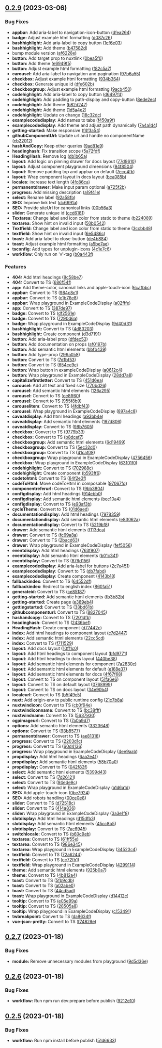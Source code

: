 ## [0.2.9](https://github.com/fantasyflip/nuxtwind/compare/v0.2.8...v0.2.9) (2023-03-06)


### Bug Fixes

* **appbar:** Add aria-label to navigation-icon-button ([dfea264](https://github.com/fantasyflip/nuxtwind/commit/dfea2648e809403b4108d5233068b47266de0117))
* **badge:** Adjust example html formatting ([d087c26](https://github.com/fantasyflip/nuxtwind/commit/d087c26dad4d92e1a755e64437d30d2fac277552))
* **bashhighlight:** Add aria-label to copy button ([1cf6e03](https://github.com/fantasyflip/nuxtwind/commit/1cf6e03f4e6d178cffeb30639a98ae1c07edfc01))
* **bashhighlight:** Add theme ([b47582d](https://github.com/fantasyflip/nuxtwind/commit/b47582d6f7ba981e3bc899a30bd1f98cb2d7ca6a))
* bump module version ([af6228e](https://github.com/fantasyflip/nuxtwind/commit/af6228e6da3b289a9484b70fb672d9a4f331f739))
* **button:** Add target prop to nuxtlink ([0bea5f0](https://github.com/fantasyflip/nuxtwind/commit/0bea5f03c182f18099a92fee812a9b47765ab7ef))
* **button:** Add theme ([e6949f5](https://github.com/fantasyflip/nuxtwind/commit/e6949f5b3bf78bdbee0b80849b6071c1dba78ed3))
* **button:** Adjust example html formatting ([f82c5a7](https://github.com/fantasyflip/nuxtwind/commit/f82c5a770cd3f774075e2e0c3806e2affe28b909))
* **carousel:** Add aria-label to navigation and pagination ([97b6a55](https://github.com/fantasyflip/nuxtwind/commit/97b6a55c98d6786726aee5ffac352eb6efcfdbd9))
* **checkbox:** Adjust example html formatting ([934b364](https://github.com/fantasyflip/nuxtwind/commit/934b364080ed6004ef2a4fc4f4dc4baeb8975a5b))
* **checkbox:** Generate unique id ([dfe602b](https://github.com/fantasyflip/nuxtwind/commit/dfe602bc3ecfc702b86c04c16b98c39a55688197))
* **checkboxgroup:** Adjust example html formatting ([9acb450](https://github.com/fantasyflip/nuxtwind/commit/9acb4507169b8cfbf1f428fd8c7a3f5ae7c97b77))
* **codehighlight:** Add aria-label to copy button ([d6497fd](https://github.com/fantasyflip/nuxtwind/commit/d6497fdb7a519c73c8c26edcba9635729c5acee8))
* **codehighlight:** Add padding to path-display and copy-button ([8ede2ec](https://github.com/fantasyflip/nuxtwind/commit/8ede2ec8437c3b4f505df17a76bb437c7db931d9))
* **codehighlight:** Add theme ([b82d247](https://github.com/fantasyflip/nuxtwind/commit/b82d24758a0387e1339a4b5437f30cc995d69238))
* **codehighlight:** Add theme ([1d5a4e2](https://github.com/fantasyflip/nuxtwind/commit/1d5a4e2714ec1951a40bb4d32b73afff6d6edf86))
* **codehighlight:** Update on change ([18c32dc](https://github.com/fantasyflip/nuxtwind/commit/18c32dc5091c49b0564f71fa62846ab931600faf))
* **examplecodedisplay:** Add names to tabs ([f450a9f](https://github.com/fantasyflip/nuxtwind/commit/f450a9f580aa2d29336d2a06845ee096c4567fd8))
* **examplecodedisplay:** Add theme and adjust path dynamically ([7a4a1d4](https://github.com/fantasyflip/nuxtwind/commit/7a4a1d4b47a4b5c97086b8d9dd384408b98a813e))
* **getting-started:** Make responsive ([f4f3a54](https://github.com/fantasyflip/nuxtwind/commit/f4f3a542716aa857037dd30ad75ad5ab8ae0f659))
* **githubComponentUrl:** Update url and handle no componentName ([cb22012](https://github.com/fantasyflip/nuxtwind/commit/cb220128cfa946716cb55e54f1714dab914194fa))
* **hashAndCopy:** Keep other queries ([9ad81e9](https://github.com/fantasyflip/nuxtwind/commit/9ad81e93f3fad8e49534353f2b6406290bd3b8de))
* **headinghash:** Fix transition scope ([5a72fdf](https://github.com/fantasyflip/nuxtwind/commit/5a72fdf3fe57168dc833bbf631fce02af64d643e))
* **HeadingHash:** Remove log ([db1b65a](https://github.com/fantasyflip/nuxtwind/commit/db1b65ad2e43282f54c2e6b804e8e8717f30749f))
* **layout:** Add logic on pinning drawer for docs layout ([77d9610](https://github.com/fantasyflip/nuxtwind/commit/77d9610a96af91a3b936f012a25bcb59c73d8c17))
* **layout:** Adjust component playground dimensions ([94f8504](https://github.com/fantasyflip/nuxtwind/commit/94f8504943dde2483015a0f7c28eb66257b396d3))
* **layout:** Remove padding top and appbar on default ([7ecc4fb](https://github.com/fantasyflip/nuxtwind/commit/7ecc4fb5876119f078cffcdfc200f51809a612cb))
* **layout:** Wrap component layout in docs layout ([bca085b](https://github.com/fantasyflip/nuxtwind/commit/bca085bbec32265a00076e882be313a5d11226f8))
* **locales:** increase text length ([4fc86ca](https://github.com/fantasyflip/nuxtwind/commit/4fc86ca9035346ded79436283f5dfd790275e3a9))
* **permanentdrawer:** Make input param optional ([a725f2b](https://github.com/fantasyflip/nuxtwind/commit/a725f2b6e822c8842eaa6ca7f5d5a479bb6c5472))
* **progress:** Add missing description ([a19f41e](https://github.com/fantasyflip/nuxtwind/commit/a19f41ecefcbc17acf4b16e9afe19014bcbfc934))
* **select:** Rename label ([92a58fb](https://github.com/fantasyflip/nuxtwind/commit/92a58fb8f830d7ff53857682bc966189142fe63e))
* **SEO:** Improve link text ([dc6991a](https://github.com/fantasyflip/nuxtwind/commit/dc6991a11dcfd17d34c447aa2d87fbeb4058a573))
* **SEO:** Provide siteUrl for canonical links ([00b56a3](https://github.com/fantasyflip/nuxtwind/commit/00b56a3996e20637bbed3c3223cf9e8d0cee8f36))
* **slider:** Generate unique id ([ccd6181](https://github.com/fantasyflip/nuxtwind/commit/ccd61812f1ab839b7dc7dcc2cb67df7e4c0d07ba))
* **Textarea:** Change label and icon color from static to theme ([b224089](https://github.com/fantasyflip/nuxtwind/commit/b224089a661abc82db2ff1963f76eab5b8ad6c8a))
* **textarea:** Show hint on invalid input ([50b0542](https://github.com/fantasyflip/nuxtwind/commit/50b0542c0279c728aaa986948e078083a5ba646c))
* **Textfield:** Change label and icon color from static to theme ([3ccbb48](https://github.com/fantasyflip/nuxtwind/commit/3ccbb48d282c25344f28cd873bea7df6d281ce34))
* **textfield:** Show hint on invalid input ([6e5486c](https://github.com/fantasyflip/nuxtwind/commit/6e5486c8295d94e3f62527d02e8388dd46cf1d31))
* **toast:** Add aria-label to close-button ([de4b884](https://github.com/fantasyflip/nuxtwind/commit/de4b88450bcbc5b201692148fc8992b3db4d8e46))
* **toast:** Adjust example html formatting ([a5be7ae](https://github.com/fantasyflip/nuxtwind/commit/a5be7ae54a94230f77433b4f208a08497439d742))
* **tsconfig:** Add types for unplugin-icons ([4c1e7c6](https://github.com/fantasyflip/nuxtwind/commit/4c1e7c6b2bca9831aa0526dc9d112a54001c859e))
* **workflow:** Only run on 'v'-tag ([b0a443f](https://github.com/fantasyflip/nuxtwind/commit/b0a443f581ccde3a7a2f541c1bd475b7d72f9983))


### Features

* **404:** Add html headings ([8c58be7](https://github.com/fantasyflip/nuxtwind/commit/8c58be7e8a7a8e901506a99c9d628e0922ea7b3e))
* **404:** Convert to TS ([686f54f](https://github.com/fantasyflip/nuxtwind/commit/686f54f657be71fe2ac9812e124ee6a5e19d6da2))
* **app:** Add theme-color, canonial links and apple-touch-icon ([6cafbbc](https://github.com/fantasyflip/nuxtwind/commit/6cafbbc4797ad7293c7d6fed4f4e90f69ad5d4a9))
* **appbar:** Convert to TS ([984c8c1](https://github.com/fantasyflip/nuxtwind/commit/984c8c1214bf87ce2c72f74503339e6b27aac0e3))
* **appbar:** Convert to TS ([c1b78e8](https://github.com/fantasyflip/nuxtwind/commit/c1b78e8be2dfafcc1288bcd8b180cc309bb3d495))
* **appbar:** Wrap playground in ExampleCodeDisplay ([a02fffe](https://github.com/fantasyflip/nuxtwind/commit/a02fffe54dfa05ccbcb9b2e91ad6dfd82974a965))
* **app:** Convert to TS ([387de97](https://github.com/fantasyflip/nuxtwind/commit/387de9790158169ef4703f1afa961be3f5b16237))
* **badge:** Convert to TS ([df2561e](https://github.com/fantasyflip/nuxtwind/commit/df2561e3225f8f83a731218d7912e07b5a0914e7))
* **badge:** Convert to TS ([7290d6a](https://github.com/fantasyflip/nuxtwind/commit/7290d6a2ebea99ea277cd7dd514257715d69ff51))
* **badge:** Wrap playground in ExampleCodeDisplay ([9d40d31](https://github.com/fantasyflip/nuxtwind/commit/9d40d31c76bc9ec139b557e7ec38d5d8bd2aad3b))
* **bashhighlight:** Convert to TS ([4d83203](https://github.com/fantasyflip/nuxtwind/commit/4d83203aacef464aabdf5c7e7de17d4504c5a36d))
* **bashhighlight:** Create component ([d3d7191](https://github.com/fantasyflip/nuxtwind/commit/d3d71917c2ac51b9f15edf5ccfc890e3334fafa3))
* **button:** Add aria-label prop ([dfdec53](https://github.com/fantasyflip/nuxtwind/commit/dfdec537905c0cc34b6bbe13b391fc66f5f467f5))
* **button:** Add documentation on props ([af0197b](https://github.com/fantasyflip/nuxtwind/commit/af0197bd9968fc60cf5e8c69940a6664d273cdd4))
* **button:** Add semantic html elements ([bbfb439](https://github.com/fantasyflip/nuxtwind/commit/bbfb4397f7192e6106177162563db8633e39dc6a))
* **button:** Add type-prop ([299a058](https://github.com/fantasyflip/nuxtwind/commit/299a05874f5662c6368aa5bb7292c352cc9ab478))
* **button:** Convert to TS ([7d1bf53](https://github.com/fantasyflip/nuxtwind/commit/7d1bf530e95af532b9382d1ab81b46577d1af513))
* **button:** Convert to TS ([654ce9e](https://github.com/fantasyflip/nuxtwind/commit/654ce9e0d609dd280111c28d1732f13875b7a8b5))
* **button:** Wrap button in exampleCodeDisplay ([a0612c4](https://github.com/fantasyflip/nuxtwind/commit/a0612c4df9a9350f05ea405f80d9bf908e544737))
* **button:** Wrap playground in ExampleCodeDisplay ([28dd7a8](https://github.com/fantasyflip/nuxtwind/commit/28dd7a84422d6a83fc7437e6e289a5efc2a45163))
* **capitalizefirstletter:** Convert to TS ([451d6ea](https://github.com/fantasyflip/nuxtwind/commit/451d6ea63fc58bdecec97b12f0b23617b8cf2052))
* **carousel:** Add alt text and fixed size ([770bd26](https://github.com/fantasyflip/nuxtwind/commit/770bd26592437cc27fcd8f3fbb678427e32efcee))
* **carousel:** Add semantic html elements ([126a295](https://github.com/fantasyflip/nuxtwind/commit/126a295b3abd48af2b0e02e39ea95628dd7e2987))
* **carousel:** Convert to TS ([ce8ff60](https://github.com/fantasyflip/nuxtwind/commit/ce8ff604bb5ef22401ec303e0e09d9da7132bdfc))
* **carousel:** Convert to TS ([955f8b9](https://github.com/fantasyflip/nuxtwind/commit/955f8b95fd0b34252f924a47562e8264891bfe47))
* **carouselitem:** Convert to TS ([4fdbf43](https://github.com/fantasyflip/nuxtwind/commit/4fdbf4369103c05edff30a31f0aa5d14543e113a))
* **carousel:** Wrap playground in ExampleCodeDisplay ([897a4c8](https://github.com/fantasyflip/nuxtwind/commit/897a4c821fd04da84503783b56b7975a63405bed))
* **caveatdisplay:** Add html headings ([a93bb4e](https://github.com/fantasyflip/nuxtwind/commit/a93bb4ef5325f268c0163fb0c54d441c540cec14))
* **caveatdisplay:** Add semantic html elements ([167d806](https://github.com/fantasyflip/nuxtwind/commit/167d806575cfa0b0d00c511e3c5286cdfe933043))
* **caveatdisplay:** Convert to TS ([98b7605](https://github.com/fantasyflip/nuxtwind/commit/98b7605d8d0f92a58ce3dc0ca5972f3987291cce))
* **checkbox:** Convert to TS ([9779b33](https://github.com/fantasyflip/nuxtwind/commit/9779b3370321838b160fb1fa3add3ed2244c0799))
* **checkbox:** Convert to TS ([b8dcef7](https://github.com/fantasyflip/nuxtwind/commit/b8dcef732e2d6d89e0cf964152bb925d90ef7fad))
* **checkboxgroup:** Add semantic html elements ([6d19499](https://github.com/fantasyflip/nuxtwind/commit/6d1949930303c569dbc6be0e191e29f773189836))
* **checkboxgroup:** Convert to TS ([5ec32d0](https://github.com/fantasyflip/nuxtwind/commit/5ec32d0acddcf6cbf017ed71aed773dc1c183790))
* **checkboxgroup:** Convert to TS ([41caf08](https://github.com/fantasyflip/nuxtwind/commit/41caf082d3a66fd1e1357e6cb06fe031558b6a62))
* **checkboxgroup:** Wrap playground in ExampleCodeDisplay ([4756456](https://github.com/fantasyflip/nuxtwind/commit/4756456880f8f2c4f2ba4ead2af5b217dc5e2270))
* **checkbox:** Wrap playground in ExampleCodeDisplay ([63101f0](https://github.com/fantasyflip/nuxtwind/commit/63101f05d473e5c5e627871118658343f0faaec2))
* **codehighlight:** Convert to TS ([702988c](https://github.com/fantasyflip/nuxtwind/commit/702988ce1f50c44556888a29292cf76267b6e670))
* **codehighlight:** Create component ([b593ff6](https://github.com/fantasyflip/nuxtwind/commit/b593ff62671b3422965c0525f923d00c04d33d2e))
* **codetohtml:** Convert to TS ([84f2e3f](https://github.com/fantasyflip/nuxtwind/commit/84f2e3f23368379448f2c315c6cf7e2daca98b7c))
* **codeToHtml:** Move codeToHtml in composable ([97067fd](https://github.com/fantasyflip/nuxtwind/commit/97067fded622906291323b7e501eabdd70771aa2))
* **componentreferurl:** Convert to TS ([9bb3804](https://github.com/fantasyflip/nuxtwind/commit/9bb3804366af0f59f2a69c5120d633d0f927e340))
* **configdisplay:** Add html headings ([914ebb0](https://github.com/fantasyflip/nuxtwind/commit/914ebb09d83d8c6a61a43ee32d38233c3e23f771))
* **configdisplay:** Add semantic html elements ([bec10a4](https://github.com/fantasyflip/nuxtwind/commit/bec10a40418a990df90b4a9337ba6dc567ce40d6))
* **configdisplay:** Convert to TS ([e93af3b](https://github.com/fantasyflip/nuxtwind/commit/e93af3b9abf7067f13e0e42a51f638cdc8088ba8))
* **cycleTheme:** Convert to TS ([01d6aed](https://github.com/fantasyflip/nuxtwind/commit/01d6aedb2b1bd9614d1e85249d81b5aa758eef52))
* **documentationdisplay:** Add html headings ([7978359](https://github.com/fantasyflip/nuxtwind/commit/79783591a5d13fd7b29493c9c89ee4dd8ff9f157))
* **documentationdisplay:** Add semantic html elements ([e83062a](https://github.com/fantasyflip/nuxtwind/commit/e83062aef1e4d4bdb258bf247ed9e04c691f83ee))
* **documentationdisplay:** Convert to TS ([5219bf8](https://github.com/fantasyflip/nuxtwind/commit/5219bf8426d119c4293dd56ca45241266be56dc8))
* **drawer:** Add semantic html elements ([f113dca](https://github.com/fantasyflip/nuxtwind/commit/f113dcac6899c36e71eb35c51fb275e29c80ef8f))
* **drawer:** Convert to TS ([fc69a8a](https://github.com/fantasyflip/nuxtwind/commit/fc69a8a543055b70fc5aac11e9fd93cd499921e6))
* **drawer:** Convert to TS ([2bacd63](https://github.com/fantasyflip/nuxtwind/commit/2bacd639cff1cdc2a7eede1d093fa42d2e514842))
* **drawer:** Wrap playground in ExampleCodeDisplay ([fef5056](https://github.com/fantasyflip/nuxtwind/commit/fef5056456653a19803143069bd000f56a8e24e8))
* **eventdisplay:** Add html headings ([763f807](https://github.com/fantasyflip/nuxtwind/commit/763f8075febfc276eb2bdfa532cbd6677901b499))
* **eventdisplay:** Add semantic html elements ([b01c341](https://github.com/fantasyflip/nuxtwind/commit/b01c341cb65527c2d071df89190bee3d04959057))
* **eventdisplay:** Convert to TS ([876d156](https://github.com/fantasyflip/nuxtwind/commit/876d156f55d69a8af1a410ca10225675a38c4544))
* **examplecodedisplay:** Add aria-label for buttons ([2c7e451](https://github.com/fantasyflip/nuxtwind/commit/2c7e4519047de11bc56992adfc1084473c698891))
* **examplecodedisplay:** Convert to TS ([db7fabd](https://github.com/fantasyflip/nuxtwind/commit/db7fabd45d0b6b4d31f0aea2fe24f99312dc3d46))
* **examplecodedisplay:** Create component ([4143b18](https://github.com/fantasyflip/nuxtwind/commit/4143b186de90756caa216979ed9923d77f8ff8fd))
* **fallbackindex:** Convert to TS ([64552df](https://github.com/fantasyflip/nuxtwind/commit/64552dfa13f740df6bccd9075803acd0fde3f961))
* **fallbackindex:** Redirect to english index ([860fa51](https://github.com/fantasyflip/nuxtwind/commit/860fa51e9af05fc2e4733eb5f09fb8063b5bfdd5))
* **generateid:** Convert to TS ([ce85187](https://github.com/fantasyflip/nuxtwind/commit/ce851873aa92d290b2eee061e20d3167034f40b2))
* **getting-started:** Add semantic html elements ([fb3b82b](https://github.com/fantasyflip/nuxtwind/commit/fb3b82bb9262eca768faf666a18ed4a58c26f599))
* **getting-started:** Create page ([e389eb4](https://github.com/fantasyflip/nuxtwind/commit/e389eb425ac7979303d407581734b1c84ac6bf80))
* **gettingstarted:** Convert to TS ([33bd61b](https://github.com/fantasyflip/nuxtwind/commit/33bd61badc5ab54b3edfa666a19afddb6156e291))
* **githubcomponenturl:** Convert to TS ([8827045](https://github.com/fantasyflip/nuxtwind/commit/88270459d6ebb8c8981129bb60dfd65c1355bb18))
* **hashandcopy:** Convert to TS ([7201dfb](https://github.com/fantasyflip/nuxtwind/commit/7201dfbcf3cc76f31892bcca4cf0ff5cee8248bb))
* **headinghash:** Convert to TS ([2436bef](https://github.com/fantasyflip/nuxtwind/commit/2436bef3434b15d979373dca3a94bb80c72a9be0))
* **HeadingHash:** Create component ([d77442c](https://github.com/fantasyflip/nuxtwind/commit/d77442c7bcf5b4b2227a61da2e4d2e0ecacaa464))
* **index:** Add html headings to component layout ([c7d2447](https://github.com/fantasyflip/nuxtwind/commit/c7d2447cd061b8949c8b5b4fbdd3c829b00388b5))
* **index:** Add semantic html elements ([22cc5cd](https://github.com/fantasyflip/nuxtwind/commit/22cc5cd151b3fcf8274b07b35d84177938de6a52))
* **index:** Convert to TS ([f711529](https://github.com/fantasyflip/nuxtwind/commit/f711529d7af8168144a42536158d809c46150cfa))
* **layout:** Add docs layout ([10ff1c0](https://github.com/fantasyflip/nuxtwind/commit/10ff1c01bda5b2720d37df5f7f964db63aa45d65))
* **layout:** Add html headings to component layout ([bfd9771](https://github.com/fantasyflip/nuxtwind/commit/bfd97711651533f970a51f6163628a242c30d33f))
* **layout:** Add html headings to docs layout ([440be38](https://github.com/fantasyflip/nuxtwind/commit/440be385b546c5204c135960bc79f6d67929c778))
* **layout:** Add semantic html elements for component ([7a2830c](https://github.com/fantasyflip/nuxtwind/commit/7a2830cb4c0f1730755e40d212ac73197baafecc))
* **layout:** Add semantic html elements for default ([e168e37](https://github.com/fantasyflip/nuxtwind/commit/e168e376be23fc1e327f63994b5fb1501e106e06))
* **layout:** Add semantic html elements for docs ([4f67f68](https://github.com/fantasyflip/nuxtwind/commit/4f67f68c473cb8a7f4d1cc6e17455f4e70d7a18c))
* **layout:** Convert to TS on component layout ([51fa6e6](https://github.com/fantasyflip/nuxtwind/commit/51fa6e6baaa9cba8b104b9335082f91890fbd883))
* **layout:** Convert to TS on default layout ([0768999](https://github.com/fantasyflip/nuxtwind/commit/076899971bbe3efe98717b847f76c7b970199707))
* **layout:** Convert to TS on docs layout ([34e90b4](https://github.com/fantasyflip/nuxtwind/commit/34e90b4682cd4d018b918f40500389b6b871dbc8))
* **localeurl:** Convert to TS ([b5f49c5](https://github.com/fantasyflip/nuxtwind/commit/b5f49c5693bf9c54d6cd3b4afb4bc434d12378db))
* **nuxt:** Add origin-env to public runtime config ([21c7b8a](https://github.com/fantasyflip/nuxtwind/commit/21c7b8a587df484f431ff40e38b573dc3e09a7dc))
* **nuxtwindicon:** Convert to TS ([cb0f94e](https://github.com/fantasyflip/nuxtwind/commit/cb0f94e69f9e038e038854bc5cb1a216ad886653))
* **nuxtwindiconname:** Convert to TS ([bc38fff](https://github.com/fantasyflip/nuxtwind/commit/bc38fff7522118dc8ee115ed4bf932ebccf02321))
* **nuxtwindname:** Convert to TS ([5637930](https://github.com/fantasyflip/nuxtwind/commit/563793048aab68192207c713c6e53c73beaccfa7))
* **ogpimageurl:** Convert to TS ([7a0a9d7](https://github.com/fantasyflip/nuxtwind/commit/7a0a9d78619a2af5fdd2ebc6aa2beb5bacc7f2a0))
* **options:** Add semantic html elements ([3323648](https://github.com/fantasyflip/nuxtwind/commit/3323648bb4f876fe966443b41edc06dcb21f4994))
* **options:** Convert to TS ([93b8577](https://github.com/fantasyflip/nuxtwind/commit/93b8577b3160c52693eabb627a07f5eec7bbfd21))
* **permanentdrawer:** Convert to TS ([ae81318](https://github.com/fantasyflip/nuxtwind/commit/ae81318c5f816ec9b66b99317c06baf203ddde34))
* **progress:** Convert to TS ([2203d1c](https://github.com/fantasyflip/nuxtwind/commit/2203d1c54d580cc5790001e09ada09a14d927545))
* **progress:** Convert to TS ([60d4136](https://github.com/fantasyflip/nuxtwind/commit/60d413611be15566068363717c1fa69e9a53cc50))
* **progress:** Wrap playground in ExampleCodeDisplay ([4ee9aab](https://github.com/fantasyflip/nuxtwind/commit/4ee9aab5ab9e5f2707f067e49443127dda866b5e))
* **propdisplay:** Add html headings ([6aa2e41](https://github.com/fantasyflip/nuxtwind/commit/6aa2e41fe64784006116fe9ad8d0f83ee0ea2bca))
* **propdisplay:** Add semantic html elements ([58b70a0](https://github.com/fantasyflip/nuxtwind/commit/58b70a0498c825314fca6605bf41ef8e04b37a18))
* **propdisplay:** Convert to TS ([042f83f](https://github.com/fantasyflip/nuxtwind/commit/042f83f97670bb117ef0fe9dcbc08b2785aacd7a))
* **select:** Add semantic html elements ([5399d43](https://github.com/fantasyflip/nuxtwind/commit/5399d43ca226dbe95bbf3354442a11508de05336))
* **select:** Convert to TS ([7d26121](https://github.com/fantasyflip/nuxtwind/commit/7d26121ba9ac8e66d726d9773d301ac32c315a37))
* **select:** Convert to TS ([94ede9c](https://github.com/fantasyflip/nuxtwind/commit/94ede9c97b17b2bbeccfc6128bbc6bb6463999f9))
* **select:** Wrap playground in ExampleCodeDisplay ([a1d6a1d](https://github.com/fantasyflip/nuxtwind/commit/a1d6a1d5dd66b679a51b2bcd7ee7c2f67c01a24f))
* **SEO:** Add apple-touch-icon ([0be7924](https://github.com/fantasyflip/nuxtwind/commit/0be79240ca36ee25303b1e7ded4d01275cb0f638))
* **SEO:** Add robots handling ([00ce0e8](https://github.com/fantasyflip/nuxtwind/commit/00ce0e838cc996ffb0d5b0c245d367744d10acdb))
* **slider:** Convert to TS ([d72518c](https://github.com/fantasyflip/nuxtwind/commit/d72518cde389b52b8499c495b2efd755c88992fb))
* **slider:** Convert to TS ([414a836](https://github.com/fantasyflip/nuxtwind/commit/414a8368424001d5894c68665f4629037e6b8186))
* **slider:** Wrap playground in ExampleCodeDisplay ([3a3e1f8](https://github.com/fantasyflip/nuxtwind/commit/3a3e1f828b56ce201a077f6f23a85fb64a85c1d2))
* **slotdisplay:** Add html headings ([d15dfb3](https://github.com/fantasyflip/nuxtwind/commit/d15dfb3d3915050f460e3f5ba1a45f8e0edcc9b2))
* **slotdisplay:** Add semantic html elements ([45cc8b5](https://github.com/fantasyflip/nuxtwind/commit/45cc8b5cf911b12a72b8d7f114d0d16cc2dd169c))
* **slotdisplay:** Convert to TS ([7ac6945](https://github.com/fantasyflip/nuxtwind/commit/7ac6945fbcc8657a70d9a05a1fc0499434094171))
* **switchlocale:** Convert to TS ([b60c9eb](https://github.com/fantasyflip/nuxtwind/commit/b60c9eb75955a54219a78b25a40cfae8b56d7649))
* **textarea:** Convert to TS ([61ff55e](https://github.com/fantasyflip/nuxtwind/commit/61ff55e2723ad57f26b1c19ed311a1d5743d3962))
* **textarea:** Convert to TS ([986e345](https://github.com/fantasyflip/nuxtwind/commit/986e34572004e588bc70d3fccb9933440c018cc9))
* **textarea:** Wrap playground in ExampleCodeDisplay ([34523c4](https://github.com/fantasyflip/nuxtwind/commit/34523c41c0622fa80f9ceb7a8ac3275924c47678))
* **textfield:** Convert to TS ([72a6244](https://github.com/fantasyflip/nuxtwind/commit/72a6244601e37515a3db677d997428b6dfaa7152))
* **textfield:** Convert to TS ([cc72fb1](https://github.com/fantasyflip/nuxtwind/commit/cc72fb1c7c9e0925c0ede674d73a20566f735b89))
* **textfield:** Wrap playground in ExampleCodeDisplay ([4299114](https://github.com/fantasyflip/nuxtwind/commit/4299114c0f710526fe3050af75b3130dc8d7d59e))
* **theme:** Add semantic html elements ([925b0a7](https://github.com/fantasyflip/nuxtwind/commit/925b0a728ba95fb2112b61cd4d3b89f298dde4a5))
* **theme:** Convert to TS ([4b812a4](https://github.com/fantasyflip/nuxtwind/commit/4b812a4cccb1598caac1cb4c59fbded29b3bba98))
* **toast:** Convert to TS ([5fb9cdb](https://github.com/fantasyflip/nuxtwind/commit/5fb9cdb447ec7e728937403dd1a7227587b3643f))
* **toast:** Convert to TS ([a02abe0](https://github.com/fantasyflip/nuxtwind/commit/a02abe01ae2635f12d85c79bdf9ff6388188aca4))
* **toast:** Convert to TS ([44cd5ad](https://github.com/fantasyflip/nuxtwind/commit/44cd5adcc5bbdbb54b8ad1f2f942d561b280c9e8))
* **toast:** Wrap playground in ExampleCodeDisplay ([d14412c](https://github.com/fantasyflip/nuxtwind/commit/d14412c262a001c9a54a7105985942c7f9929654))
* **tooltip:** Convert to TS ([e05e99a](https://github.com/fantasyflip/nuxtwind/commit/e05e99ae7c86c4fd7ad50acdcd9eb0537f886511))
* **tooltip:** Convert to TS ([28505a8](https://github.com/fantasyflip/nuxtwind/commit/28505a8c095ebde7a1ad4a2c801b711b13042915))
* **tooltip:** Wrap playground in ExampleCodeDisplay ([c153491](https://github.com/fantasyflip/nuxtwind/commit/c1534918e3d3c606b861c9f93872040d88d7fd87))
* **twbreakpoint:** Convert to TS ([da8634f](https://github.com/fantasyflip/nuxtwind/commit/da8634f1a629cc8f220a51b31b03c957f5a25eaa))
* **vue-json-pretty:** Convert to TS ([f74828e](https://github.com/fantasyflip/nuxtwind/commit/f74828e9035f3cb6d55063ab01cc2e794a7637eb))



## [0.2.7](https://github.com/fantasyflip/nuxtwind/compare/v0.2.6...v0.2.7) (2023-01-18)


### Bug Fixes

* **module:** Remove unnecessary modules from playground ([9d5d36e](https://github.com/fantasyflip/nuxtwind/commit/9d5d36eae96d5be3da3a8e81e1498451dad909e4))



## [0.2.6](https://github.com/fantasyflip/nuxtwind/compare/v0.2.5...v0.2.6) (2023-01-18)


### Bug Fixes

* **workflow:** Run npm run dev:prepare before publish ([9212e10](https://github.com/fantasyflip/nuxtwind/commit/9212e10235a1f3f64d6cfb3c02081cd2f82daf5e))



## [0.2.5](https://github.com/fantasyflip/nuxtwind/compare/v0.2.4...v0.2.5) (2023-01-18)


### Bug Fixes

* **workflow:** Run npm install before publish ([51d6633](https://github.com/fantasyflip/nuxtwind/commit/51d6633004f6bc6ac7f59abd0dafa79eba1e23a4))




